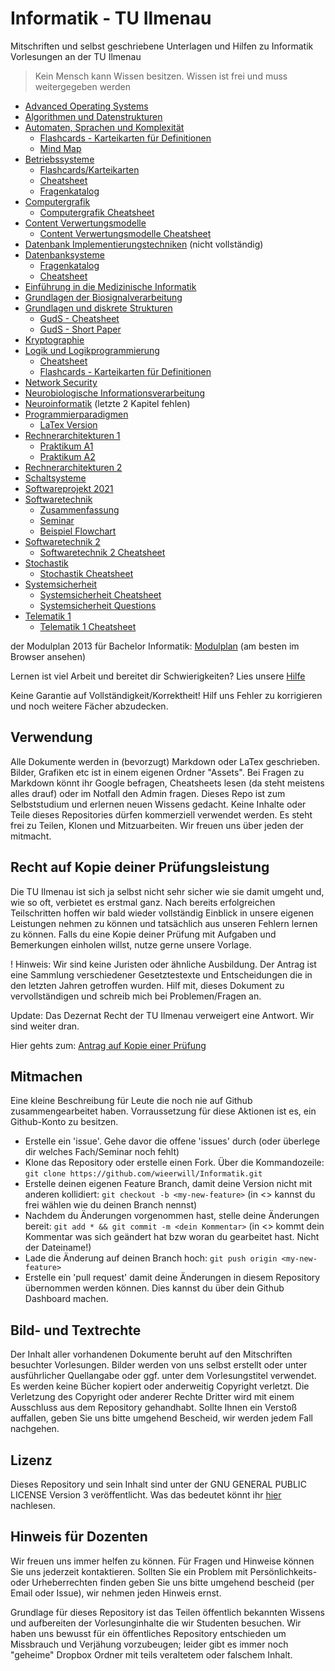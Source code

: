 # Informatik - TU Ilmenau
Mitschriften und selbst geschriebene Unterlagen und Hilfen zu Informatik Vorlesungen an der TU Ilmenau
> Kein Mensch kann Wissen besitzen. Wissen ist frei und muss weitergegeben werden

- [Advanced Operating Systems](Advanced%20Operating%20Systems.md)
- [Algorithmen und Datenstrukturen](Algorithmen%20und%20Datenstrukturen.md)
- [Automaten, Sprachen und Komplexität](Automaten,%20Sprachen%20und%20Komplexität.md)
  - [Flashcards - Karteikarten für Definitionen](Automaten,%20Sprachen%20und%20Komplexität%20-%20Flashcards.pdf)
  - [Mind Map](Automaten,%20Sprachen%20und%20Komplexität%20-%20MindMap.pdf)
- [Betriebssysteme](Betriebssysteme.md)
  - [Flashcards/Karteikarten](Betriebssysteme%20-%20Flashcards.pdf)
  - [Cheatsheet](Betriebssysteme%20-%20Cheatsheet.pdf)
  - [Fragenkatalog](Betriebssysteme%20-%20Fragen.md)
- [Computergrafik](Computergrafik.md)
  - [Computergrafik Cheatsheet](Computergrafik%20-%20Cheatsheet.pdf)
- [Content Verwertungsmodelle](Content%20Verwertungsmodelle.md)
  - [Content Verwertungsmodelle Cheatsheet](Content%20Verwertungsmodelle%20-%20Cheatsheet.pdf)
- [Datenbank Implementierungstechniken](Datenbank%20Implementierungstechniken.md) (nicht vollständig)
- [Datenbanksysteme](Datenbanksysteme.md)
  - [Fragenkatalog](Datenbanksysteme%20-%20Fragen.md)
  - [Cheatsheet](Datenbanksysteme%20-%20Cheatsheet.pdf)
- [Einführung in die Medizinische Informatik](Einführung%20in%20die%20Medizinische%20Informatik.md)
- [Grundlagen der Biosignalverarbeitung](Grundlagen%20der%20Biosignalverarbeitung.md)
- [Grundlagen und diskrete Strukturen](Grundlagen%20und%20Diskrete%20Strukturen.md)
  - [GudS - Cheatsheet](Grundlagen%20und%20Diskrete%20Strukturen%20-%20Cheatsheet.pdf)
  - [GudS - Short Paper](Grundlagen%20und%20Diskrete%20Strukturen%20-%20short.pdf)
- [Kryptographie](Kryptographie.md)
- [Logik und Logikprogrammierung](Logik%20und%20Logikprogrammierung.md) 
  - [Cheatsheet](Logik%20und%20Logikprogrammierung%20-%20Cheatsheet.pdf)
  - [Flashcards - Karteikarten für Definitionen](Logik%20und%20Logikprogrammierung%20-%20Flashcards.pdf)
- [Network Security](Network%20Security.md)
- [Neurobiologische Informationsverarbeitung](Neurobiologische%20Informationsverarbeitung.md)
- [Neuroinformatik](Neuroinformatik.md) (letzte 2 Kapitel fehlen)
- [Programmierparadigmen](Programmierparadigmen.md)
  - [LaTex Version](Programmierparadigmen.pdf)
- [Rechnerarchitekturen 1](Rechnerarchitekturen%201.md)
  - [Praktikum A1](Rechnerarchitekturen%201%20-%20Praktikum%20A1.pdf)
  - [Praktikum A2](Rechnerarchitekturen%201%20-%20Praktikum%20A2.pdf)
- [Rechnerarchitekturen 2](Rechnerarchitekturen%202.md)
- [Schaltsysteme](Schaltsysteme.md)
- [Softwareprojekt 2021](Softwareprojekt%202021.md)
- [Softwaretechnik](Softwaretechnik.md)
  - [Zusammenfassung](Softwaretechnik%20-%20Cheatsheet.pdf)
  - [Seminar](Softwaretechnik%20-%20Seminar.pdf)
  - [Beispiel Flowchart](Softwaretechnik%20Flowchart.tex)
- [Softwaretechnik 2](Softwaretechnik%202.md)
  - [Softwaretechnik 2 Cheatsheet](Softwaretechnik%202%20-%20Cheatsheet.pdf) 
- [Stochastik](Stochastik.md)
  - [Stochastik Cheatsheet](Stochastik%20-%20Cheatsheet.pdf)
- [Systemsicherheit](Systemsicherheit.md)
  - [Systemsicherheit Cheatsheet](Systemsicherheit%20-%20Cheatsheet.pdf)
  - [Systemsicherheit Questions](Systemsicherheit%20-%20Questions.pdf)
- [Telematik 1](Telematik%201.md)
  - [Telematik 1 Cheatsheet](Telematik%201-%20Cheatsheet.pdf)

der Modulplan 2013 für Bachelor Informatik: [Modulplan](Modultafel%20-%20Bachelor%20Informatik%202013.html) (am besten im Browser ansehen)

Lernen ist viel Arbeit und bereitet dir Schwierigkeiten? Lies unsere [Hilfe](richtig%20lernen.md)

Keine Garantie auf Vollständigkeit/Korrektheit! Hilf uns Fehler zu korrigieren und noch weitere Fächer abzudecken.

## Verwendung
Alle Dokumente werden in (bevorzugt) Markdown  oder LaTex geschrieben. Bilder, Grafiken etc ist in einem eigenen Ordner "Assets". Bei Fragen zu Markdown könnt ihr Google befragen, Cheatsheets lesen (da steht meistens alles drauf) oder im Notfall den Admin fragen.
Dieses Repo ist zum Selbststudium und erlernen neuen Wissens gedacht. Keine Inhalte oder Teile dieses Repositories dürfen kommerziell verwendet werden. Es steht frei zu Teilen, Klonen und Mitzuarbeiten.
Wir freuen uns über jeden der mitmacht.

## Recht auf Kopie deiner Prüfungsleistung
Die TU Ilmenau ist sich ja selbst nicht sehr sicher wie sie damit umgeht und, wie so oft, verbietet es erstmal ganz. Nach bereits erfolgreichen Teilschritten hoffen wir bald wieder vollständig Einblick in unsere eigenen Leistungen nehmen zu können und tatsächlich aus unseren Fehlern lernen zu können. Falls du eine Kopie deiner Prüfung mit Aufgaben und Bemerkungen einholen willst, nutze gerne unsere Vorlage.

! Hinweis: Wir sind keine Juristen oder ähnliche Ausbildung. Der Antrag ist eine Sammlung verschiedener Gesetztestexte und Entscheidungen die in den letzten Jahren getroffen wurden. Hilf mit, dieses Dokument zu vervollständigen und schreib mich bei Problemen/Fragen an.

Update: Das Dezernat Recht der TU Ilmenau verweigert eine Antwort. Wir sind weiter dran.

Hier gehts zum: [Antrag auf Kopie einer Prüfung](Antrag%20auf%20Kopie%20einer%20Prüfung.pdf)

## Mitmachen
Eine kleine Beschreibung für Leute die noch nie auf Github zusammengearbeitet haben. Vorraussetzung für diese Aktionen ist es, ein Github-Konto zu besitzen.
- Erstelle ein 'issue'. Gehe davor die offene 'issues' durch (oder überlege dir welches Fach/Seminar noch fehlt)
- Klone das Repository oder erstelle einen Fork. Über die Kommandozeile: ```git clone https://github.com/wieerwill/Informatik.git```
- Erstelle deinen eigenen Feature Branch, damit deine Version nicht mit anderen kollidiert: ```git checkout -b <my-new-feature>``` (in <> kannst du frei wählen wie du deinen Branch nennst)
- Nachdem du Änderungen vorgenommen hast, stelle deine Änderungen bereit: ```git add * && git commit -m <dein Kommentar>``` (in <> kommt dein Kommentar was sich geändert hat bzw woran du gearbeitet hast. Nicht der Dateiname!)
- Lade die Änderung auf deinen Branch hoch: ```git push origin <my-new-feature>```
- Erstelle ein 'pull request' damit deine Änderungen in diesem Repository übernommen werden können. Dies kannst du über dein Github Dashboard machen.

## Bild- und Textrechte
Der Inhalt aller vorhandenen Dokumente beruht auf den Mitschriften besuchter Vorlesungen. Bilder werden von uns selbst erstellt oder unter ausführlicher Quellangabe oder ggf. unter dem Vorlesungstitel verwendet. Es werden keine Bücher kopiert oder anderweitig Copyright verletzt. Die Verletzung des Copyright oder anderer Rechte Dritter wird mit einem Ausschluss aus dem Repository gehandhabt. Sollte Ihnen ein Verstoß auffallen, geben Sie uns bitte umgehend Bescheid, wir werden jedem Fall nachgehen.

## Lizenz
Dieses Repository und sein Inhalt sind unter der GNU GENERAL PUBLIC LICENSE Version 3 veröffentlicht. Was das bedeutet könnt ihr [hier](LICENSE) nachlesen.


## Hinweis für Dozenten
Wir freuen uns immer helfen zu können. Für Fragen und Hinweise können Sie uns jederzeit kontaktieren. Sollten Sie ein Problem mit Persönlichkeits- oder Urheberrechten finden geben Sie uns bitte umgehend bescheid (per Email oder Issue), wir nehmen jeden Hinweis ernst.

Grundlage für dieses Repository ist das Teilen öffentlich bekannten Wissens und aufbereiten der Vorlesunginhalte die wir Studenten besuchen. Wir haben uns bewusst für ein öffentliches Repository entschieden um Missbrauch und Verjähung vorzubeugen; leider gibt es immer noch "geheime" Dropbox Ordner mit teils veraltetem oder falschem Inhalt.
